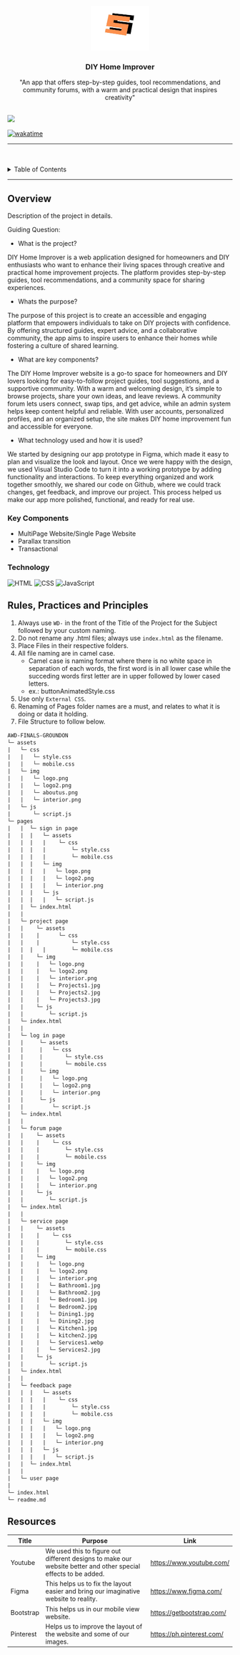 <a name="readme-top">

<br/>

<br />
<div align="center">
  <a href="https://github.com/zyx-0314/">
  <!-- TODO: If you want to add logo or banner you can add it here -->
    <img src="./assets/img/logo.jpg" alt="Nyebe" width="130" height="100">
  </a>
<!-- TODO: Change Title to the name of the title of your Project -->
  <h3 align="center">DIY Home Improver</h3>
</div>
<!-- TODO: Make a short description -->
<div align="center">
  "An app that offers step-by-step guides, tool recommendations, and community forums, with a warm and practical design that inspires creativity"
</div>

<br />

<!-- TODO: Change the zyx-0314 into your github username  -->
<!-- TODO: Change the WD-Template-Project into the same name of your folder -->
![](https://visit-counter.vercel.app/counter.png?page=zyx-0314/WD-Template-Project)

[![wakatime](https://wakatime.com/badge/user/018dd99a-4985-4f98-8216-6ca6fe2ce0f8/project/63501637-9a31-42f0-960d-4d0ab47977f8.svg)](https://wakatime.com/badge/user/018dd99a-4985-4f98-8216-6ca6fe2ce0f8/project/63501637-9a31-42f0-960d-4d0ab47977f8)

---

<br />
<br />

<!-- TODO: If you want to add more layers for your readme -->
<details>
  <summary>Table of Contents</summary>
  <ol>
    <li>
      <a href="#overview">Overview</a>
      <ol>
        <li>
          <a href="#key-components">Key Components</a>
        </li>
        <li>
          <a href="#technology">Technology</a>
        </li>
      </ol>
    </li>
    <li>
      <a href="#rule,-practices-and-principles">Rules, Practices and Principles</a>
    </li>
    <li>
      <a href="#resources">Resources</a>
    </li>
  </ol>
</details>

---

## Overview

<!-- TODO: To be changed -->
<!-- The following are just sample -->
Description of the project in details.

Guiding Question:
- What is the project?

DIY Home Improver is a web application designed for homeowners and DIY enthusiasts who want to enhance their living spaces through creative and practical home improvement projects. The platform provides step-by-step guides, tool recommendations, and a community space for sharing experiences.

- Whats the purpose?

The purpose of this project is to create an accessible and engaging platform that empowers individuals to take on DIY projects with confidence. By offering structured guides, expert advice, and a collaborative community, the app aims to inspire users to enhance their homes while fostering a culture of shared learning.

- What are key components?

The DIY Home Improver website is a go-to space for homeowners and DIY lovers looking for easy-to-follow project guides, tool suggestions, and a supportive community. With a warm and welcoming design, it’s simple to browse projects, share your own ideas, and leave reviews. A community forum lets users connect, swap tips, and get advice, while an admin system helps keep content helpful and reliable. With user accounts, personalized profiles, and an organized setup, the site makes DIY home improvement fun and accessible for everyone.

- What technology used and how it is used?

We started by designing our app prototype in Figma, which made it easy to plan and visualize the look and layout. Once we were happy with the design, we used Visual Studio Code to turn it into a working prototype by adding functionality and interactions. To keep everything organized and work together smoothly, we shared our code on Github, where we could track changes, get feedback, and improve our project. This process helped us make our app more polished, functional, and ready for real use.


### Key Components
<!-- TODO: List of Key Components -->
<!-- The following are just sample -->
- MultiPage Website/Single Page Website
- Parallax transition
- Transactional

### Technology
<!-- TODO: List of Technology Used -->
![HTML](https://img.shields.io/badge/HTML-E34F26?style=for-the-badge&logo=html5&logoColor=white)
![CSS](https://img.shields.io/badge/CSS-1572B6?style=for-the-badge&logo=css3&logoColor=white)
![JavaScript](https://img.shields.io/badge/JavaScript-F7DF1E?style=for-the-badge&logo=javascript&logoColor=white)

## Rules, Practices and Principles
1. Always use `WD-` in the front of the Title of the Project for the Subject followed by your custom naming.
2. Do not rename any .html files; always use `index.html` as the filename.
3. Place Files in their respective folders.
4. All file naming are in camel case.
   - Camel case is naming format where there is no white space in separation of each words, the first word is in all lower case while the succeding words first letter are in upper followed by lower cased letters.
   - ex.: buttonAnimatedStyle.css
5. Use only `External CSS`.
6. Renaming of Pages folder names are a must, and relates to what it is doing or data it holding.
7. File Structure to follow below.

```
AWD-FINALS-GROUNDON
└─ assets
|   └─ css
|   |   └─ style.css
|   |   └─ mobile.css
|   └─ img
|   |   └─ logo.png
|   |   └─ logo2.png
|   |   └─ aboutus.png
|   |   └─ interior.png
|   └─ js
|       └─ script.js
└─ pages
|   |  └─ sign in page
|   |  |   └─ assets
|   |  |   |    └─ css
|   |  |   |        └─ style.css
|   |  |   |        └─ mobile.css
|   |  |   └─ img
|   |  |   |   └─ logo.png
|   |  |   |   └─ logo2.png
|   |  |   |   └─ interior.png
|   |  |   └─ js
|   |  |   |   └─ script.js
|   |  └─ index.html
|   |  
|   └─ project page
|   |    └─ assets
|   |    |      └─ css
|   |    |          └─ style.css
|   |  |   |        └─ mobile.css
|   |    └─ img
|   |    |   └─ logo.png
|   |    |   └─ logo2.png
|   |    |   └─ interior.png
|   |    |   └─ Projects1.jpg
|   |    |   └─ Projects2.jpg
|   |    |   └─ Projects3.jpg
|   |    └─ js
|   |        └─ script.js
|   └─ index.html
|   |  
|   └─ log in page
|   |     └─ assets
|   |     |   └─ css
|   |     |       └─ style.css
|   |     |       └─ mobile.css
|   |     └─ img
|   |     |   └─ logo.png
|   |     |   └─ logo2.png
|   |     |   └─ interior.png
|   |     └─ js
|   |         └─ script.js
|   └─ index.html
|   | 
|   └─ forum page
|   |    └─ assets
|   |    |    └─ css
|   |    |        └─ style.css
|   |    |        └─ mobile.css
|   |    └─ img
|   |    |   └─ logo.png
|   |    |   └─ logo2.png
|   |    |   └─ interior.png
|   |    └─ js
|   |        └─ script.js
|   └─ index.html
|   |     
|   └─ service page
|   |    └─ assets
|   |    |    └─ css
|   |    |        └─ style.css
|   |    |        └─ mobile.css
|   |    └─ img
|   |    |   └─ logo.png
|   |    |   └─ logo2.png
|   |    |   └─ interior.png
|   |    |   └─ Bathroom1.jpg
|   |    |   └─ Bathroom2.jpg
|   |    |   └─ Bedroom1.jpg
|   |    |   └─ Bedroom2.jpg
|   |    |   └─ Dining1.jpg
|   |    |   └─ Dining2.jpg
|   |    |   └─ Kitchen1.jpg
|   |    |   └─ kitchen2.jpg
|   |    |   └─ Services1.webp
|   |    |   └─ Services2.jpg
|   |    └─ js
|   |        └─ script.js
|   └─ index.html
|   |  
|   └─ feedback page
|   |  |   └─ assets
|   |  |   |    └─ css
|   |  |   |        └─ style.css
|   |  |   |        └─ mobile.css
|   |  |   └─ img
|   |  |   |   └─ logo.png
|   |  |   |   └─ logo2.png
|   |  |   |   └─ interior.png
|   |  |   └─ js
|   |  |   |   └─ script.js
|   |  └─ index.html
|   |  
|   └─ user page
|   
└─ index.html
└─ readme.md
```

## Resources

<!-- TODO: Add References -->
| Title | Purpose | Link |
|-|-|-|
| Youtube | We used this to figure out different designs to make our website better and other special effects to be added. | https://www.youtube.com/ |
| Figma | This helps us to fix the layout easier and bring our imaginative website to reality. | https://www.figma.com/ |
| Bootstrap | This helps us in our mobile view website. | https://getbootstrap.com/ |
| Pinterest | Helps us to improve the layout of the website and some of our images. | https://ph.pinterest.com/ |
